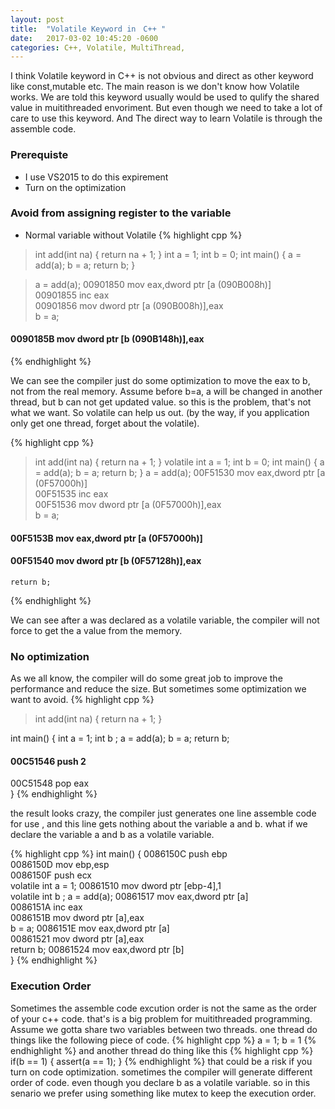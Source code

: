 ```yaml
---
layout: post
title:  "Volatile Keyword in　C++ "
date:   2017-03-02 10:45:20 -0600
categories: C++, Volatile, MultiThread,
---
```

I think Volatile keyword in C++ is not obvious and direct as other keyword like const,mutable etc. The main reason is we don't know how Volatile works. 
We are told this keyword usually would be used to qulify the shared value in muitithreaded envoriment. But even though we need to take a lot of care to use this keyword.
And The direct way to learn Volatile is through the assemble code.

### Prerequiste  
* I use VS2015 to do this expirement  
* Turn on the optimization  

### Avoid from assigning register to the variable 
* Normal variable without Volatile
{% highlight cpp %}  
>int add(int na) { 
	return na + 1; 
}
int a = 1;
int b = 0;
int main()
{
	a = add(a);
	b = a;
	return b;
}

>a = add(a);
00901850  mov         eax,dword ptr [a (090B008h)]  
00901855  inc         eax  
00901856  mov         dword ptr [a (090B008h)],eax  
	b = a;
#### 0090185B  mov         dword ptr [b (090B148h)],eax  
{% endhighlight  %}

We can see the compiler just do some optimization to move the eax to b, not from the real memory. Assume before b=a, a will be changed in another thread, but b can not get updated value.
so this is the problem, that's not what we want. So volatile can help us out. (by the way, if you application only get one thread, forget about the volatile).

{% highlight cpp %}  
>int add(int na) { 
	return na + 1; 
}
volatile int a = 1;
int b = 0;
int main()
{
	a = add(a);
	b = a;
	return b;
}
a = add(a);
00F51530  mov         eax,dword ptr [a (0F57000h)]  
00F51535  inc         eax  
00F51536  mov         dword ptr [a (0F57000h)],eax  
	b = a;
#### 00F5153B  mov         eax,dword ptr [a (0F57000h)]  
#### 00F51540  mov         dword ptr [b (0F57128h)],eax  
	return b;
{% endhighlight  %}

We can see after a was declared as a volatile variable, the compiler will not force to get the a value from the memory.


### No optimization  

As we all know, the compiler will do some great job to improve the performance and reduce the size. But sometimes some optimization we want to avoid. 
{% highlight cpp %}  
>int add(int na) { 
	return na + 1; 
}

int main()
{
	int a = 1;
	int b ;
	a = add(a);
	b = a;
	return b;
#### 00C51546  push        2
00C51548  pop         eax  
}
{% endhighlight  %}

the result looks crazy, the compiler just generates one line assemble code for use , and this line gets nothing about the variable a and b.
what if we declare the variable a and b as a volatile variable.
 
{% highlight cpp %} 
int main()
{
0086150C  push        ebp  
0086150D  mov         ebp,esp  
0086150F  push        ecx  
	volatile int a = 1;
00861510  mov         dword ptr [ebp-4],1  
	volatile int b ;
	a = add(a);
00861517  mov         eax,dword ptr [a]  
0086151A  inc         eax  
0086151B  mov         dword ptr [a],eax  
	b = a;
0086151E  mov         eax,dword ptr [a]  
00861521  mov         dword ptr [a],eax  
	return b;
00861524  mov         eax,dword ptr [b]  
}
{% endhighlight  %}

### Execution Order
Sometimes the assemble code excution order is not the same as the order of your c++ code. that's is a big problem for muitithreaded programming. Assume we gotta share two variables between
two threads. one thread do things like the following piece of code.
{% highlight cpp %} 
a = 1;
b = 1
{% endhighlight  %}
and another thread do thing like this 
{% highlight cpp %} 
if(b == 1)
{
	assert(a == 1);
}
{% endhighlight  %}
that could be a risk if you turn on code optimization. sometimes the compiler will generate different order of code. even though you declare b as a volatile variable. 
so in this senario we prefer using something like mutex to keep the execution order.


